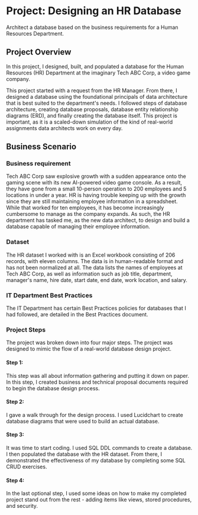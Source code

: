 # Project: Designing an HR Database
Architect a database based on the business requirements for a Human Resources Department.

## Project Overview
In this project, I designed, built, and populated a database for the Human Resources (HR) Department at the imaginary Tech ABC Corp, a video game company. 

This project started with a request from the HR Manager. From there, I designed a database using the foundational principals of data architecture that is best suited to the department's needs. I followed steps of database architecture, creating database proposals, database entity relationship diagrams (ERD), and finally creating the database itself. This project is important, as it is a scaled-down simulation of the kind of real-world assignments data architects work on every day.

## Business Scenario

### Business requirement 
Tech ABC Corp saw explosive growth with a sudden appearance onto the gaming scene with its new AI-powered video game console. As a result, they have gone from a small 10-person operation to 200 employees and 5 locations in under a year. HR is having trouble keeping up with the growth since they are still maintaining employee information in a spreadsheet. While that worked for ten employees, it has become increasingly cumbersome to manage as the company expands.
As such, the HR department has tasked me, as the new data architect, to design and build a database capable of managing their employee information.

### Dataset
The HR dataset I worked with is an Excel workbook consisting of 206 records, with eleven columns. The data is in human-readable format and has not been normalized at all. The data lists the names of employees at Tech ABC Corp, as well as information such as job title, department, manager's name, hire date, start date, end date, work location, and salary.

### IT Department Best Practices
The IT Department has certain Best Practices policies for databases that I had followed, are detailed in the Best Practices document.

### Project Steps
The project was broken down into four major steps. The project was designed to mimic the flow of a real-world database design project.

#### Step 1: 
This step was all about information gathering and putting it down on paper. In this step, I created business and technical proposal documents required to begin the database design process.

#### Step 2: 
I gave a walk through for the design process. I used Lucidchart to create database diagrams that were used to build an actual database.

#### Step 3: 
It was time to start coding. I used SQL DDL commands to create a database. I then populated the database with the HR dataset. From there, I demonstrated the effectiveness of my database by completing some SQL CRUD exercises.

#### Step 4: 
In the last optional step, I used some ideas on how to make my completed project stand out from the rest - adding items like views, stored procedures, and security.
